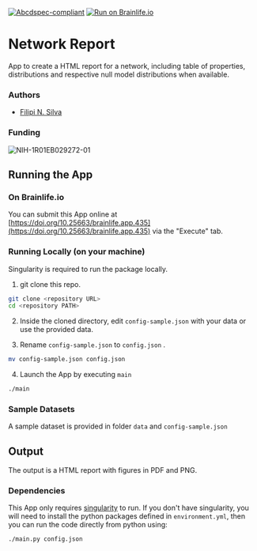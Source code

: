 [![Abcdspec-compliant](https://img.shields.io/badge/ABCD_Spec-v1.1-green.svg)](https://github.com/brain-life/abcd-spec)
[![Run on Brainlife.io](https://img.shields.io/badge/Brainlife-bl.app.1-blue.svg)](https://doi.org/10.25663/brainlife.app.435)

# Network Report
App to create a HTML report for a network, including table of properties, distributions and respective null model distributions when available.

### Authors
- [Filipi N. Silva](filsilva@iu.edu)

<!-- ### Contributors
- Franco Pestilli (franpest@indiana.edu) -->


### Funding
![NIH-1R01EB029272-01](https://img.shields.io/badge/NIH-1R01EB029272_01-blue.svg)

<!-- ### Citations

1. Bassett, Danielle S., and Olaf Sporns. "Network neuroscience." Nature neuroscience 20, no. 3 (2017): 353. [https://doi.org/10.1038/nn.4502](https://doi.org/10.1038/nn.4502)

2. Costa, L. da F., Francisco A. Rodrigues, Gonzalo Travieso, and Paulino Ribeiro Villas Boas. "Characterization of complex networks: A survey of measurements." Advances in physics 56, no. 1 (2007): 167-242.[https://doi.org/10.1080/00018730601170527](https://doi.org/10.1080/00018730601170527) -->

## Running the App 

### On Brainlife.io

You can submit this App online at [https://doi.org/10.25663/brainlife.app.435](https://doi.org/10.25663/brainlife.app.435) via the "Execute" tab.

### Running Locally (on your machine)
Singularity is required to run the package locally.

1. git clone this repo.

```bash
git clone <repository URL>
cd <repository PATH>
```

2. Inside the cloned directory, edit `config-sample.json` with your data or use the provided data.

3. Rename `config-sample.json` to `config.json` .

```bash
mv config-sample.json config.json
```

4. Launch the App by executing `main`

```bash
./main
```

### Sample Datasets

A sample dataset is provided in folder `data` and `config-sample.json`

## Output

The output is a HTML report with figures in PDF and PNG.

<!-- #### Product.json

The secondary output of this app is `product.json`. This file allows web interfaces, DB and API calls on the results of the processing.  -->

### Dependencies

This App only requires [singularity](https://www.sylabs.io/singularity/) to run. If you don't have singularity, you will need to install the python packages defined in `environment.yml`, then you can run the code directly from python using:  

```bash
./main.py config.json
```

